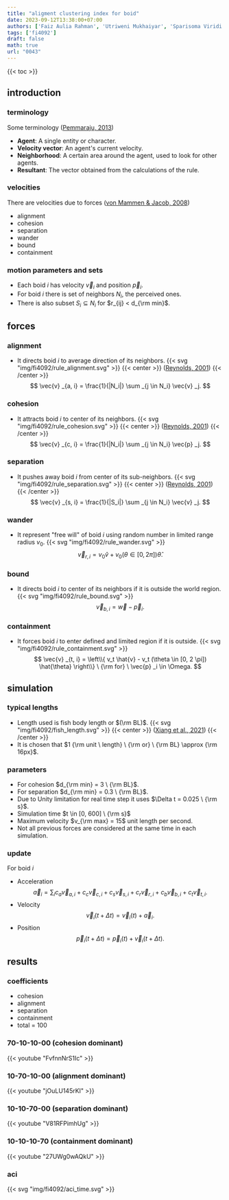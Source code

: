 ```yaml
---
title: "aligment clustering index for boid"
date: 2023-09-12T13:38:00+07:00
authors: ['Faiz Aulia Rahman', 'Utriweni Mukhaiyar', 'Sparisoma Viridi']
tags: ['fi4092']
draft: false
math: true
url: "0043"
---
```

{{< toc >}}

## introduction

### terminology
Some terminology ([Pemmaraju, 2013](https://code.tutsplus.com/3-simple-rules-of-flocking-behaviors-alignment-cohesion-and-separation--gamedev-3444t))
+ **Agent**: A single entity or character.
+ **Velocity vector**: An agent's current velocity.
+ **Neighborhood**: A certain area around the agent, used to look for other agents.
+ **Resultant**: The vector obtained from the calculations of the rule.

### velocities
There are velocities due to forces ([von Mammen & Jacob, 2008](https://www.researchgate.net/publication/236578103))
+ alignment
+ cohesion
+ separation
+ wander
+ bound
+ containment

### motion parameters and sets
+ Each boid $i$ has velocity $\vec{v}_i$ and position $\vec{p}_i$.
+ For boid $i$ there is set of neighbors $N_i$, the perceived ones.
+ There is also subset $S_i \subseteq N_i$ for $r_{ij} < d_{\rm min}$.


## forces

### alignment
+ It directs boid $i$ to average direction of its neighbors.
{{< svg "img/fi4092/rule_alignment.svg" >}}
{{< center >}}
([Reynolds, 2001](https://www.red3d.com/cwr/boids/))
{{< /center >}}
$$
\vec{v} _{a, i} = \frac{1}{|N_i|} \sum _{j \in N_i} \vec{v} _j.
$$

### cohesion
+ It attracts boid $i$ to center of its neighbors.
{{< svg "img/fi4092/rule_cohesion.svg" >}}
{{< center >}}
([Reynolds, 2001](https://www.red3d.com/cwr/boids/))
{{< /center >}}
$$
\vec{v} _{c, i} = \frac{1}{|N_i|} \sum _{j \in N_i} \vec{p} _j.
$$

### separation
+ It pushes away boid $i$ from center of its sub-neighbors.
{{< svg "img/fi4092/rule_separation.svg" >}}
{{< center >}}
([Reynolds, 2001](https://www.red3d.com/cwr/boids/))
{{< /center >}}
$$
\vec{v} _{s, i} = \frac{1}{|S_i|} \sum _{j \in N_i} \vec{v} _j.
$$

### wander
+ It represent "free will" of boid $i$ using random number in limited range radius $v_0$.
{{< svg "img/fi4092/rule_wander.svg" >}}
$$
\vec{v} _{r, i} = v_0 \hat{v} + v_0 (\theta \in [0, 2 \pi]) \hat{\theta}.
$$

### bound
+ It directs boid $i$ to center of its neighbors if it is outside the world region.
{{< svg "img/fi4092/rule_bound.svg" >}}
$$
\vec{v} _{b, i} = \vec{w} - \vec{p}_i.
$$

### containment
+ It forces boid $i$ to enter defined and limited region if it is outside.
{{< svg "img/fi4092/rule_containment.svg" >}}
$$
\vec{v} _{t, i} = \left\\{ v_t \hat{v} - v_t (\theta \in [0, 2 \pi]) \hat{\theta} \right\\} \ {\rm for} \ \vec{p} _i \in \Omega.
$$


## simulation

### typical lengths
+ Length used is fish body length or $(\rm BL)$.
{{< svg "img/fi4092/fish_length.svg" >}}
{{< center >}}
([Xiang et al., 2021](https://www.researchgate.net/publication/354848692))
{{< /center >}}
+ It is chosen that $1 {\rm unit \ length} \ {\rm or} \ {\rm BL} \approx {\rm 16px}$.


### parameters
+ For cohesion $d_{\rm min} = 3 \ {\rm BL}$.
+ For separation $d_{\rm min} = 0.3 \ {\rm BL}$.
+ Due to Unity limitation for real time step it uses $\Delta t = 0.025 \ {\rm s}$.
+ Simulation time $t \in [0, 600] \ {\rm s}$
+ Maximum velocity $v_{\rm max} = 15$ unit length per second.
+ Not all previous forces are considered at the same time in each simulation.

### update
For boid $i$
+ Acceleration
$$
\vec{a}_i = \sum_i c_a \vec{v} _{a,i} + c_c \vec{v} _{c,i} + c_s \vec{v} _{s,i} + c_r \vec{v} _{r,i} + c_b \vec{v} _{b,i} + c_t \vec{v} _{t,i}.
$$
+ Velocity
$$
\vec{v}_i (t + \Delta t) = \vec{v}_i (t) + \vec{a}_i.
$$
+ Position
$$
\vec{p}_i (t + \Delta t) = \vec{p}_i (t) + \vec{v}_i(t + \Delta t).
$$


## results

### coefficients
+ cohesion
+ alignment
+ separation
+ containment
+ total = 100

### 70-10-10-00 (cohesion dominant)
{{< youtube "FvfnnNrS1Ic" >}}

### 10-70-10-00 (alignment dominant)
{{< youtube "jOuLU145rKI" >}}

### 10-10-70-00 (separation dominant)
{{< youtube "V81RFPimhUg" >}}

### 10-10-10-70 (containment dominant)
{{< youtube "27UWg0wAQkU" >}}

### aci
{{< svg "img/fi4092/aci_time.svg" >}}